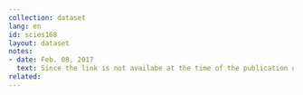 ```yaml
---
collection: dataset
lang: en
id: scies168
layout: dataset
notes: 
- date: Feb. 08, 2017
  text: Since the link is not availabe at the time of the publication of this dataset, the source is obtained from Iran Open Data archive. <br /> In the years that values are not mentioned, provinces have not been established.
related:
---
```

